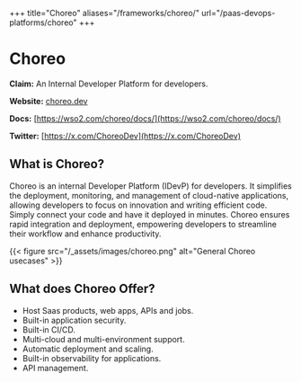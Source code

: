 +++
title="Choreo"
aliases="/frameworks/choreo/"
url="/paas-devops-platforms/choreo"
+++

# Choreo

**Claim:** An Internal Developer Platform for developers.

**Website:** [choreo.dev](https://choreo.dev/)

**Docs:** [https://wso2.com/choreo/docs/](https://wso2.com/choreo/docs/)

**Twitter:** [https://x.com/ChoreoDev](https://x.com/ChoreoDev)

## What is Choreo?

Choreo is an internal Developer Platform (IDevP) for developers. It simplifies the deployment, monitoring, and management of cloud-native applications, allowing developers to focus on innovation and writing efficient code. Simply connect your code and have it deployed in minutes. Choreo ensures rapid integration and deployment, empowering developers to streamline their workflow and enhance productivity. 

{{< figure src="/_assets/images/choreo.png" alt="General Choreo usecases" >}}

## What does Choreo Offer?

- Host Saas products, web apps, APIs and jobs.
- Built-in application security.
- Built-in CI/CD.
- Multi-cloud and multi-environment support.
- Automatic deployment and scaling.
- Built-in observability for applications.
- API management.
